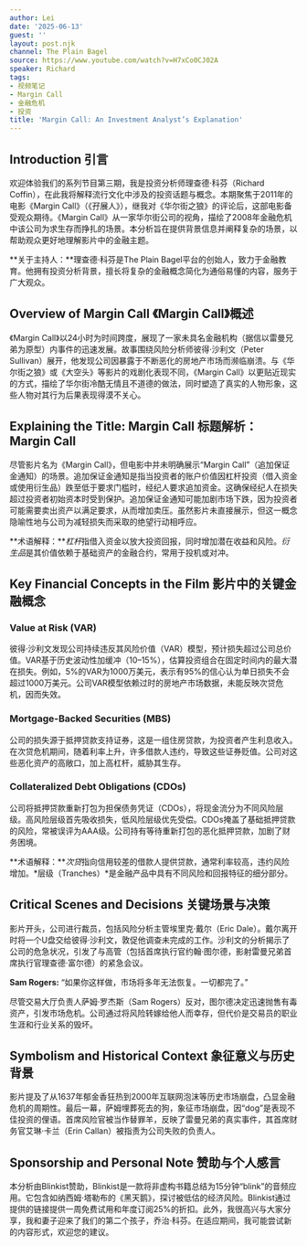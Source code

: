 ```yaml
---
author: Lei
date: '2025-06-13'
guest: ''
layout: post.njk
channel: The Plain Bagel
source: https://www.youtube.com/watch?v=H7xCo0CJ02A
speaker: Richard
tags:
- 视频笔记
- Margin Call
- 金融危机
- 投资
title: 'Margin Call: An Investment Analyst’s Explanation'
---
```


## Introduction 引言

欢迎体验我们的系列节目第三期，我是投资分析师理查德·科芬（Richard
Coffin），在此我将解释流行文化中涉及的投资话题与概念。本期聚焦于2011年的电影《Margin
Call》（《孖展人》），继我对《华尔街之狼》的评论后，这部电影备受观众期待。《Margin
Call》从一家华尔街公司的视角，描绘了2008年金融危机中该公司为求生存而挣扎的场景。本分析旨在提供背景信息并阐释复杂的场景，以帮助观众更好地理解影片中的金融主题。

**关于主持人：**理查德·科芬是The Plain
Bagel平台的创始人，致力于金融教育。他拥有投资分析背景，擅长将复杂的金融概念简化为通俗易懂的内容，服务于广大观众。

## Overview of Margin Call 《Margin Call》概述

《Margin
Call》以24小时为时间跨度，展现了一家未具名金融机构（据信以雷曼兄弟为原型）内事件的迅速发展。故事围绕风险分析师彼得·沙利文（Peter
Sullivan）展开，他发现公司因暴露于不断恶化的房地产市场而濒临崩溃。与《华尔街之狼》或《大空头》等影片的戏剧化表现不同，《Margin
Call》以更贴近现实的方式，描绘了华尔街冷酷无情且不道德的做法，同时塑造了真实的人物形象，这些人物对其行为后果表现得漠不关心。

## Explaining the Title: Margin Call 标题解析：Margin Call

尽管影片名为《Margin Call》，但电影中并未明确展示“Margin
Call”（追加保证金通知）的场景。追加保证金通知是指当投资者的账户价值因杠杆投资（借入资金或使用衍生品）跌至低于要求门槛时，经纪人要求追加资金。这确保经纪人在损失超过投资者初始资本时受到保护。追加保证金通知可能加剧市场下跌，因为投资者可能需要卖出资产以满足要求，从而增加卖压。虽然影片未直接展示，但这一概念隐喻性地与公司为减轻损失而采取的绝望行动相呼应。

**术语解释：***杠杆*指借入资金以放大投资回报，同时增加潜在收益和风险。*衍生品*是其价值依赖于基础资产的金融合约，常用于投机或对冲。

## Key Financial Concepts in the Film 影片中的关键金融概念

### Value at Risk (VAR)

彼得·沙利文发现公司持续违反其风险价值（VAR）模型，预计损失超过公司总价值。VAR基于历史波动性加缓冲（10–15%），估算投资组合在固定时间内的最大潜在损失。例如，5%的VAR为1000万美元，表示有95%的信心认为单日损失不会超过1000万美元。公司VAR模型依赖过时的房地产市场数据，未能反映次贷危机，因而失效。

### Mortgage-Backed Securities (MBS)

公司的损失源于抵押贷款支持证券，这是一组住房贷款，为投资者产生利息收入。在次贷危机期间，随着利率上升，许多借款人违约，导致这些证券贬值。公司对这些恶化资产的高敞口，加上高杠杆，威胁其生存。

### Collateralized Debt Obligations (CDOs)

公司将抵押贷款重新打包为担保债务凭证（CDOs），将现金流分为不同风险层级。高风险层级首先吸收损失，低风险层级优先受偿。CDOs掩盖了基础抵押贷款的风险，常被误评为AAA级。公司持有等待重新打包的恶化抵押贷款，加剧了财务困境。

**术语解释：***次贷*指向信用较差的借款人提供贷款，通常利率较高，违约风险增加。*层级（Tranches）*是金融产品中具有不同风险和回报特征的细分部分。

## Critical Scenes and Decisions 关键场景与决策

影片开头，公司进行裁员，包括风险分析主管埃里克·戴尔（Eric
Dale）。戴尔离开时将一个U盘交给彼得·沙利文，敦促他调查未完成的工作。沙利文的分析揭示了公司的危急状况，引发了与高管（包括首席执行官约翰·图尔德，影射雷曼兄弟首席执行官理查德·富尔德）的紧急会议。

**Sam Rogers:** “如果你这样做，市场将多年无法恢复。一切都完了。”

尽管交易大厅负责人萨姆·罗杰斯（Sam
Rogers）反对，图尔德决定迅速抛售有毒资产，引发市场危机。公司通过将风险转嫁给他人而幸存，但代价是交易员的职业生涯和行业关系的毁坏。

## Symbolism and Historical Context 象征意义与历史背景

影片提及了从1637年郁金香狂热到2000年互联网泡沫等历史市场崩盘，凸显金融危机的周期性。最后一幕，萨姆埋葬死去的狗，象征市场崩盘，因“dog”是表现不佳投资的俚语。首席风险官被当作替罪羊，反映了雷曼兄弟的真实事件，其首席财务官艾琳·卡兰（Erin
Callan）被指责为公司失败的负责人。

## Sponsorship and Personal Note 赞助与个人感言

本分析由Blinkist赞助，Blinkist是一款将非虚构书籍总结为15分钟“blink”的音频应用。它包含如纳西姆·塔勒布的《黑天鹅》，探讨被低估的经济风险。Blinkist通过提供的链接提供一周免费试用和年度订阅25%的折扣。此外，我很高兴与大家分享，我和妻子迎来了我们的第二个孩子，乔治·科芬。在适应期间，我可能尝试新的内容形式，欢迎您的建议。
